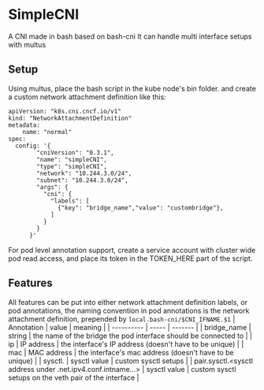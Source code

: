 # SimpleCNI
A CNI made in bash based on bash-cni
It can handle multi interface setups with multus

## Setup
Using multus, place the bash script in the kube node's bin folder. and create a custom network attachment definition like this:
```
apiVersion: "k8s.cni.cncf.io/v1"
kind: "NetworkAttachmentDefinition"
metadata:
    name: "normal"
spec:
  config: '{
        "cniVersion": "0.3.1",
        "name": "simpleCNI",
        "type": "simpleCNI",
        "network": "10.244.3.0/24",
        "subnet": "10.244.3.0/24",
        "args": {
          "cni": {
            "labels": [
              {"key": "bridge_name","value": "custombridge"},
            ]
          }
        }
      }'
```
For pod level annotation support, create a service account with cluster wide pod read access, and place its token in the TOKEN_HERE part of the script.
## Features
All features can be put into either network attachment definition labels, or pod annotations, the naming convention in pod annotations is the network attachment definition, prepended by `local.bash-cni/$CNI_IFNAME.$1`
| Annotation | value | meaning |
| ---------- | ----- | ------- |
| bridge_name | string | the name of the bridge the pod interface should be connected to |
| ip | IP address | the interface's IP address (doesn't have to be unique) |
| mac | MAC address | the interface's mac address (doesn't have to be unique) |
| sysctl.<sysctl address> | sysctl value | custom sysctl setups |
| pair.sysctl.<sysctl address under .net.ipv4.conf.intname...> | sysctl value | custom sysctl setups on the veth pair of the interface |
